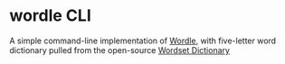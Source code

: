 # wordle CLI

A simple command-line implementation of [Wordle], with five-letter word dictionary pulled from the open-source [Wordset Dictionary]

[wordle]: https://www.powerlanguage.co.uk/wordle/
[wordset dictionary]: https://github.com/wordset/wordset-dictionary